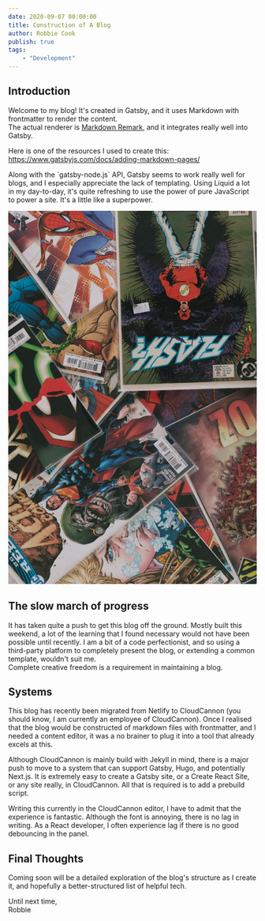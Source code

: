 ```yaml
---
date: 2020-09-07 00:00:00
title: Construction of A Blog
author: Robbie Cook
publish: true
tags: 
	- "Development"
---
```


## Introduction

Welcome to my blog\! It's created in Gatsby, and it uses Markdown with frontmatter to render the content.&nbsp;<br>The actual renderer is [Markdown Remark](https://github.com/remarkjs/remark), and it integrates really well into Gatsby.

Here is one of the resources I used to create this: https://www.gatsbyjs.com/docs/adding-markdown-pages/

Along with the \`gatsby-node.js\` API, Gatsby seems to work really well for blogs, and I especially appreciate the lack of templating. Using Liquid a lot in my day-to-day, it's quite refreshing to use the power of pure JavaScript to power a site. It's a little like a superpower.

![](/uploads/marvel.jpeg)

## The slow march of progress

It has taken quite a push to get this blog off the ground. Mostly built this weekend, a lot of the learning that I found necessary would not have been possible until recently. I am a bit of a code perfectionist, and so using a third-party platform to completely present the blog, or extending a common template, wouldn't suit me.<br>Complete creative freedom is a requirement in maintaining a blog.

## Systems

This blog has recently been migrated from Netlify to CloudCannon (you should know, I am currently an employee of CloudCannon). Once I realised that the blog would be constructed of markdown files with frontmatter, and I needed a content editor, it was a no brainer to plug it into a tool that already excels at this.

Although CloudCannon is mainly build with Jekyll in mind, there is a major push to move to a system that can support Gatsby, Hugo, and potentially Next.js. It is extremely easy to create a Gatsby site, or a Create React Site, or any site really, in CloudCannon. All that is required is to add a prebuild script.

Writing this currently in the CloudCannon editor, I have to admit that the experience is fantastic. Although the font is annoying, there is no lag in writing. As a React developer, I often experience lag if there is no good debouncing in the panel.

## Final Thoughts

Coming soon will be a detailed exploration of the blog's structure as I create it, and hopefully a better-structured list of helpful tech.

Until next time,<br>Robbie

&nbsp;
